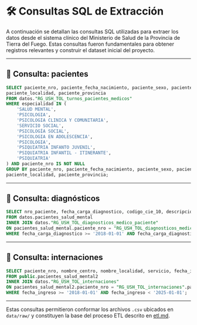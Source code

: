 # 🛠️ Consultas SQL de Extracción

A continuación se detallan las consultas SQL utilizadas para extraer los datos desde el sistema clínico del Ministerio de Salud de la Provincia de Tierra del Fuego. Estas consultas fueron fundamentales para obtener registros relevantes y construir el dataset inicial del proyecto.

---

## 🧾 Consulta: pacientes

```sql
SELECT paciente_nro, paciente_fecha_nacimiento, paciente_sexo, paciente_lat, paciente_long, paciente_barrio, paciente_area_referencia, origen_dato,
paciente_localidad, paciente_provincia
FROM datos."RG_USH_TOL_turnos_pacientes_medicos"
WHERE especialidad IN (
    'SALUD MENTAL',
    'PSICOLOGIA',
    'PSICOLOGIA CLINICA Y COMUNITARIA',
    'SERVICIO SOCIAL',
    'PSICOLOGÍA SOCIAL',
    'PSICOLOGIA EN ADOLESCENCIA',
    'PSICOLOGIA',
    'PSIQUIATRIA INFANTO JUVENIL',
    'PSIQUIATRIA INFANTIL - ITINERANTE',
    'PSIQUIATRIA'
) AND paciente_nro IS NOT NULL
GROUP BY paciente_nro, paciente_fecha_nacimiento, paciente_sexo, paciente_lat, paciente_long, paciente_barrio, paciente_area_referencia, origen_dato,
paciente_localidad, paciente_provincia;
```

---

## 🧾 Consulta: diagnósticos

```sql
SELECT nro_paciente, fecha_carga_diagnostico, codigo_cie_10, descripcion_cie_10, diagnostico_manual, codigo_subjetivo, descripcion_subjetivo, diagnostico_manual_subjetivo, subjetivo, objetivo, problema, plan, obra_social, centro_atencion, nombre_localidad, especialidad, servicio, paciente_edad_actual, diagnostico_edad
FROM datos.pacientes_salud_mental
INNER JOIN datos."RG_USH_TOL_diagnosticos_medico_paciente"
ON pacientes_salud_mental.paciente_nro = "RG_USH_TOL_diagnosticos_medico_paciente".paciente_nro
WHERE fecha_carga_diagnostico >= '2018-01-01' AND fecha_carga_diagnostico < '2025-01-01';
```

---

## 🧾 Consulta: internaciones

```sql
SELECT paciente_nro, nombre_centro, nombre_localidad, servicio, fecha_ingreso, fecha_egreso, dias_total_estada, especialidad_solicitante, fecha_ingreso_servicio, fecha_egreso_al_servicio, dias_estada, especialidad_actual, servicio_origen, servicio_carga_origen, especialidad_origen, especialidad_destino, fecha_hora_alta_medica, prestador_alta, cie10_ingreso, descripcion_cie10_ingreso, cod_cie10_egreso, descripcion_cie10_egreso, observaciones_motivo_de_internacion, resumen_internacion, tipo_egreso, situacion_laboral_actual, profesion, nivel_estudio, lugar_origen_internacion
FROM public.pacientes_salud_mental2
INNER JOIN datos."RG_USH_TOL_internaciones"
ON pacientes_salud_mental2.paciente_nro = "RG_USH_TOL_internaciones".paciente_nro
WHERE fecha_ingreso >= '2018-01-01' AND fecha_ingreso < '2025-01-01';
```

---

Estas consultas permitieron conformar los archivos `.csv` ubicados en `data/raw/` y constituyen la base del proceso ETL descrito en [etl.md](etl.md).
